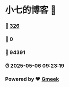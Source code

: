 # 小七的博客 :link:  
### :page_facing_up: [326](/tag.html) 
### :speech_balloon: 0 
### :hibiscus: 94391 
### :alarm_clock: 2025-05-06 09:23:19 
### Powered by :heart: [Gmeek](https://github.com/Meekdai/Gmeek)
